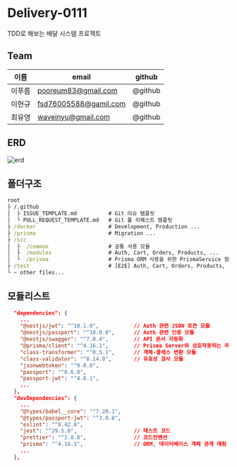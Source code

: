# Delivery-0111

TDD로 해보는 배달 시스템 프로젝트

## Team

|  이름  | email                 | github  |
| :----: | --------------------- | :-----: |
| 이푸름 | pooreum83@gmail.com   | @github |
| 이현규 | fsd76005588@gamil.com | @github |
| 최유영 | waveinyu@gmail.com    | @github |

## ERD

![erd](https://github.com/HanghaePlus-Team-7/Delivery-0111/assets/99732695/655124e7-8aa1-41d0-8adf-27cab1415266)

## 폴더구조

```cmd
root
├ /.github
│  ├ ISSUE_TEMPLATE.md          # Git 이슈 탬플릿
│  └ PULL_REQUEST_TEMPLATE.md   # Git 풀 리퀘스트 템플릿
├ /docker                       # Development, Production ...
├ /prisma                       # Migration ...
├ /src
│  ├  /common                   # 공통 사용 모듈
│  ├  /modules                  # Auth, Cart, Orders, Products, ...
│  └  /prisma                   # Prisma ORM 사용을 위한 PrismaService 정의
├ /test                         # [E2E] Auth, Cart, Orders, Products, ...
└ ~ other files...
```

## 모듈리스트

```json
  "dependencies": {
    ...
    "@nestjs/jwt": "^10.1.0",           // Auth 관련 JSON 토큰 모듈
    "@nestjs/passport": "^10.0.0",      // Auth 관련 인증 모듈
    "@nestjs/swagger": "^7.0.4",        // API 문서 자동화
    "@prisma/client": "^4.16.1",        // Prisma Server와 상호작용하는 주요 컴포넌트
    "class-transformer": "^0.5.1",      // 객체-클래스 변환 모듈
    "class-validator": "^0.14.0",       // 유효성 검사 모듈
    "jsonwebtoken": "^9.0.0",
    "passport": "^0.6.0",
    "passport-jwt": "^4.0.1",
    ...
  },
  "devDependencies": {
    ...
    "@types/babel__core": "^7.20.1",
    "@types/passport-jwt": "^3.0.8",
    "eslint": "^8.42.0",
    "jest": "^29.5.0",                  // 테스트 코드
    "prettier": "^2.8.8",               // 코드컨벤션
    "prisma": "^4.16.1",                // ORM, 데이터베이스 객체 관계 매핑 모듈
    ...
  },
```
